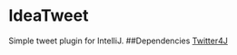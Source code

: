 IdeaTweet
==========

Simple tweet plugin for IntelliJ.
##Dependencies
<a target="blank" href="http://twitter4j.org/ja/index.html">Twitter4J</a>
